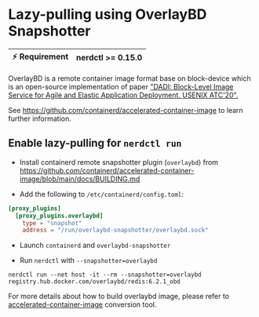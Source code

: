 # Lazy-pulling using OverlayBD Snapshotter

| :zap: Requirement | nerdctl >= 0.15.0 |
| ----------------- | --------------- |

OverlayBD is a remote container image format base on block-device which is an open-source implementation of paper ["DADI: Block-Level Image Service for Agile and Elastic Application Deployment. USENIX ATC'20".](https://www.usenix.org/conference/atc20/presentation/li-huiba)

See https://github.com/containerd/accelerated-container-image to learn further information.

## Enable lazy-pulling for `nerdctl run`

- Install containerd remote snapshotter plugin (`overlaybd`) from https://github.com/containerd/accelerated-container-image/blob/main/docs/BUILDING.md

- Add the following to `/etc/containerd/config.toml`:
```toml
[proxy_plugins]
  [proxy_plugins.overlaybd]
    type = "snapshot"
    address = "/run/overlaybd-snapshotter/overlaybd.sock"
```

- Launch `containerd` and `overlaybd-snapshotter`

- Run `nerdctl` with `--snapshotter=overlaybd`
```console
nerdctl run --net host -it --rm --snapshotter=overlaybd registry.hub.docker.com/overlaybd/redis:6.2.1_obd
```

For more details about how to build overlaybd image, please refer to [accelerated-container-image](https://github.com/containerd/accelerated-container-image/blob/main/docs/IMAGE_CONVERTOR.md) conversion tool.